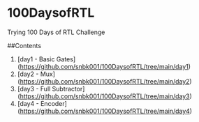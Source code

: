 # 100DaysofRTL
Trying 100 Days of RTL Challenge

##Contents
1. [day1 - Basic Gates] (https://github.com/snbk001/100DaysofRTL/tree/main/day1)
2. [day2 - Mux] (https://github.com/snbk001/100DaysofRTL/tree/main/day2)
3. [day3 - Full Subtractor] (https://github.com/snbk001/100DaysofRTL/tree/main/day3)
4. [day4 - Encoder] (https://github.com/snbk001/100DaysofRTL/tree/main/day4)
